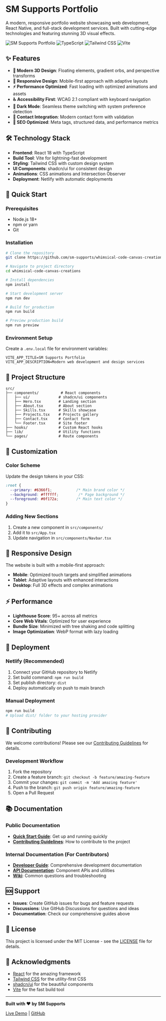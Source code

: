 # SM Supports Portfolio

A modern, responsive portfolio website showcasing web development, React Native, and full-stack development services. Built with cutting-edge technologies and featuring stunning 3D visual effects.

![SM Supports Portfolio](https://img.shields.io/badge/React-18-blue?style=for-the-badge&logo=react)
![TypeScript](https://img.shields.io/badge/TypeScript-5.0-blue?style=for-the-badge&logo=typescript)
![Tailwind CSS](https://img.shields.io/badge/Tailwind_CSS-3.0-38B2AC?style=for-the-badge&logo=tailwind-css)
![Vite](https://img.shields.io/badge/Vite-4.0-646CFF?style=for-the-badge&logo=vite)

## ✨ Features

- **🎨 Modern 3D Design**: Floating elements, gradient orbs, and perspective transforms
- **📱 Responsive Design**: Mobile-first approach with adaptive layouts
- **⚡ Performance Optimized**: Fast loading with optimized animations and assets
- **♿ Accessibility First**: WCAG 2.1 compliant with keyboard navigation
- **🌙 Dark Mode**: Seamless theme switching with system preference detection
- **📧 Contact Integration**: Modern contact form with validation
- **🚀 SEO Optimized**: Meta tags, structured data, and performance metrics

## 🛠️ Technology Stack

- **Frontend**: React 18 with TypeScript
- **Build Tool**: Vite for lightning-fast development
- **Styling**: Tailwind CSS with custom design system
- **UI Components**: shadcn/ui for consistent design
- **Animations**: CSS animations and Intersection Observer
- **Deployment**: Netlify with automatic deployments

## 🚀 Quick Start

### Prerequisites
- Node.js 18+ 
- npm or yarn
- Git

### Installation

```bash
# Clone the repository
git clone https://github.com/sm-supports/whimsical-code-canvas-creations.git

# Navigate to project directory
cd whimsical-code-canvas-creations

# Install dependencies
npm install

# Start development server
npm run dev

# Build for production
npm run build

# Preview production build
npm run preview
```

### Environment Setup

Create a `.env.local` file for environment variables:

```env
VITE_APP_TITLE=SM Supports Portfolio
VITE_APP_DESCRIPTION=Modern web development and design services
```

## 📁 Project Structure

```
src/
├── components/          # React components
│   ├── ui/             # shadcn/ui components
│   ├── Hero.tsx        # Landing section
│   ├── About.tsx       # About section
│   ├── Skills.tsx      # Skills showcase
│   ├── Projects.tsx    # Projects gallery
│   ├── Contact.tsx     # Contact form
│   └── Footer.tsx      # Site footer
├── hooks/              # Custom React hooks
├── lib/                # Utility functions
└── pages/              # Route components
```

## 🎨 Customization

### Color Scheme
Update the design tokens in your CSS:

```css
:root {
  --primary: #6366f1;           /* Main brand color */
  --background: #ffffff;         /* Page background */
  --foreground: #0f172a;        /* Main text color */
}
```

### Adding New Sections
1. Create a new component in `src/components/`
2. Add it to `src/App.tsx`
3. Update navigation in `src/components/Navbar.tsx`

## 📱 Responsive Design

The website is built with a mobile-first approach:
- **Mobile**: Optimized touch targets and simplified animations
- **Tablet**: Adaptive layouts with enhanced interactions
- **Desktop**: Full 3D effects and complex animations

## ⚡ Performance

- **Lighthouse Score**: 95+ across all metrics
- **Core Web Vitals**: Optimized for user experience
- **Bundle Size**: Minimized with tree shaking and code splitting
- **Image Optimization**: WebP format with lazy loading

## 🚀 Deployment

### Netlify (Recommended)
1. Connect your GitHub repository to Netlify
2. Set build command: `npm run build`
3. Set publish directory: `dist`
4. Deploy automatically on push to main branch

### Manual Deployment
```bash
npm run build
# Upload dist/ folder to your hosting provider
```

## 🤝 Contributing

We welcome contributions! Please see our [Contributing Guidelines](./CONTRIBUTING.md) for details.

### Development Workflow
1. Fork the repository
2. Create a feature branch: `git checkout -b feature/amazing-feature`
3. Commit your changes: `git commit -m 'Add amazing feature'`
4. Push to the branch: `git push origin feature/amazing-feature`
5. Open a Pull Request

## 📚 Documentation

### Public Documentation
- **[Quick Start Guide](./docs/public/QUICK_START.md)**: Get up and running quickly
- **[Contributing Guidelines](./CONTRIBUTING.md)**: How to contribute to the project

### Internal Documentation (For Contributors)
- **[Developer Guide](./docs/internal/DEVELOPER_GUIDE.md)**: Comprehensive development documentation
- **[API Documentation](./docs/internal/API_DOCUMENTATION.md)**: Component APIs and utilities
- **[Wiki](./docs/internal/WIKI.md)**: Common questions and troubleshooting

## 🆘 Support

- **Issues**: Create GitHub issues for bugs and feature requests
- **Discussions**: Use GitHub Discussions for questions and ideas
- **Documentation**: Check our comprehensive guides above

## 📄 License

This project is licensed under the MIT License - see the [LICENSE](LICENSE) file for details.

## 🙏 Acknowledgments

- [React](https://react.dev/) for the amazing framework
- [Tailwind CSS](https://tailwindcss.com/) for the utility-first CSS
- [shadcn/ui](https://ui.shadcn.com/) for the beautiful components
- [Vite](https://vitejs.dev/) for the fast build tool

---

**Built with ❤️ by SM Supports**

[Live Demo](https://your-domain.com) | [GitHub](https://github.com/sm-supports/whimsical-code-canvas-creations)
